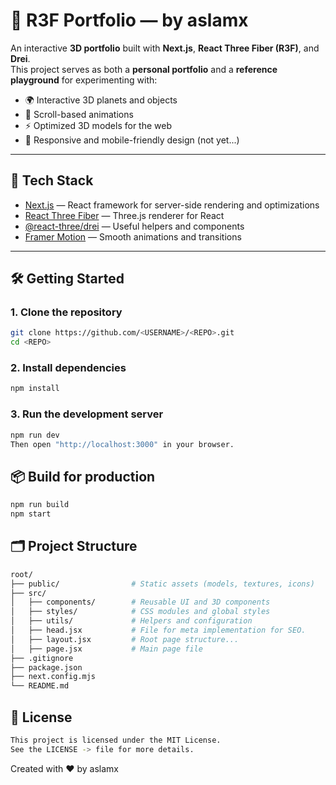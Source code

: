 # 🌌 R3F Portfolio — by aslamx

An interactive **3D portfolio** built with **Next.js**, **React Three Fiber (R3F)**, and **Drei**.  
This project serves as both a **personal portfolio** and a **reference playground** for experimenting with:

- 🌍 Interactive 3D planets and objects  
- 🎢 Scroll-based animations  
- ⚡ Optimized 3D models for the web  
- 📱 Responsive and mobile-friendly design (not yet...)

---

## 🚀 Tech Stack
- [Next.js](https://nextjs.org/) — React framework for server-side rendering and optimizations  
- [React Three Fiber](https://docs.pmnd.rs/react-three-fiber/getting-started/introduction) — Three.js renderer for React  
- [@react-three/drei](https://docs.pmnd.rs/drei/introduction) — Useful helpers and components  
- [Framer Motion](https://www.framer.com/motion/) — Smooth animations and transitions  

---

## 🛠️ Getting Started

### 1. Clone the repository
```bash
git clone https://github.com/<USERNAME>/<REPO>.git
cd <REPO>
```

### 2. Install dependencies
```bash
npm install
```

### 3. Run the development server
```bash
npm run dev
Then open "http://localhost:3000" in your browser.
```

## 📦 Build for production
```bash
npm run build
npm start
```

## 🗂️ Project Structure
```bash
root/
├── public/                # Static assets (models, textures, icons)
├── src/
│   ├── components/        # Reusable UI and 3D components
│   ├── styles/            # CSS modules and global styles
│   ├── utils/             # Helpers and configuration
│   ├── head.jsx           # File for meta implementation for SEO.
│   ├── layout.jsx         # Root page structure...
│   ├── page.jsx           # Main page file
├── .gitignore
├── package.json
├── next.config.mjs
└── README.md
```

## 📜 License
```bash
This project is licensed under the MIT License.
See the LICENSE -> file for more details.
```

Created with ❤️ by aslamx